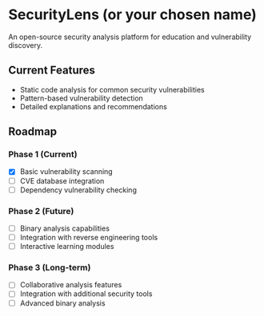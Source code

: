 # SecurityLens (or your chosen name)
An open-source security analysis platform for education and vulnerability discovery.

## Current Features
- Static code analysis for common security vulnerabilities
- Pattern-based vulnerability detection
- Detailed explanations and recommendations

## Roadmap
### Phase 1 (Current)
- [x] Basic vulnerability scanning
- [ ] CVE database integration
- [ ] Dependency vulnerability checking

### Phase 2 (Future)
- [ ] Binary analysis capabilities
- [ ] Integration with reverse engineering tools
- [ ] Interactive learning modules

### Phase 3 (Long-term)
- [ ] Collaborative analysis features
- [ ] Integration with additional security tools
- [ ] Advanced binary analysis
